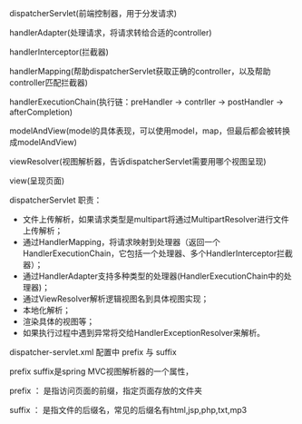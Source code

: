dispatcherServlet(前端控制器，用于分发请求)

handlerAdapter(处理请求，将请求转给合适的controller)

handlerInterceptor(拦截器)

handlerMapping(帮助dispatcherServlet获取正确的controller，以及帮助controller匹配拦截器)

handlerExecutionChain(执行链：preHandler -> contrller -> postHandler -> afterCompletion)

modelAndView(model的具体表现，可以使用model，map，但最后都会被转换成modelAndView)

viewResolver(视图解析器，告诉dispatcherServlet需要用哪个视图呈现)

view(呈现页面)


dispatcherServlet 职责：
<ul>
<li>文件上传解析，如果请求类型是multipart将通过MultipartResolver进行文件上传解析；</li>
<li>通过HandlerMapping，将请求映射到处理器（返回一个HandlerExecutionChain，它包括一个处理器、多个HandlerInterceptor拦截器）；</li>
<li>通过HandlerAdapter支持多种类型的处理器(HandlerExecutionChain中的处理器)；</li>
<li>通过ViewResolver解析逻辑视图名到具体视图实现；</li>
<li>本地化解析；</li>
<li>渲染具体的视图等；</li>
<li>如果执行过程中遇到异常将交给HandlerExceptionResolver来解析。</li>
</ul>

dispatcher-servlet.xml 配置中 prefix 与 suffix

prefix suffix是spring MVC视图解析器的一个属性，

prefix ： 是指访问页面的前缀，指定页面存放的文件夹

suffix ： 是指文件的后缀名，常见的后缀名有html,jsp,php,txt,mp3
